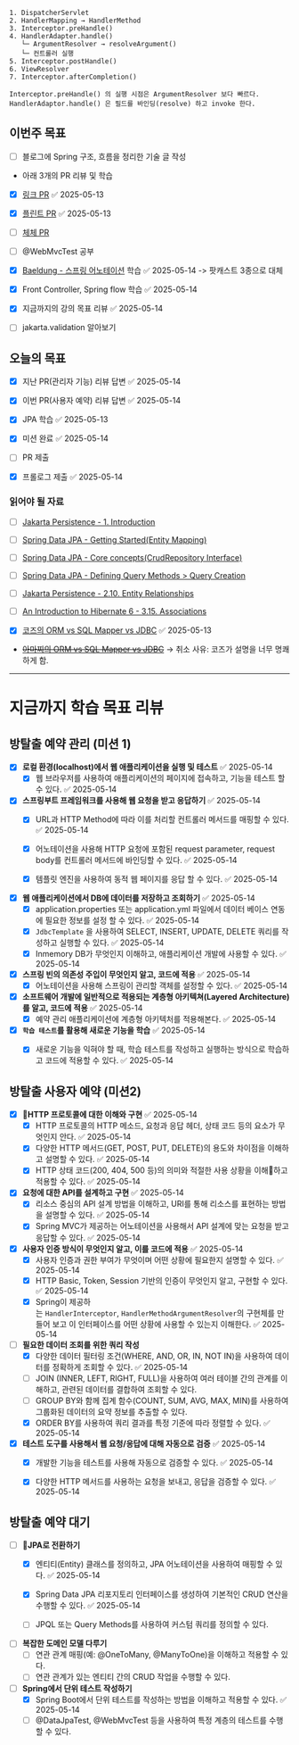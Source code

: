 ```
1. DispatcherServlet
2. HandlerMapping → HandlerMethod
3. Interceptor.preHandle()
4. HandlerAdapter.handle()
   └─ ArgumentResolver → resolveArgument()
   └─ 컨트롤러 실행
5. Interceptor.postHandle()
6. ViewResolver
7. Interceptor.afterCompletion()

Interceptor.preHandle() 의 실행 시점은 ArgumentResolver 보다 빠르다.
HandlerAdaptor.handle() 은 필드를 바인딩(resolve) 하고 invoke 한다.
```


## 이번주 목표
- [ ] 블로그에 Spring 구조, 흐름을 정리한 기술 글 작성

- 아래 3개의 PR 리뷰 및 학습
- [x] [링크 PR](https://github.com/woowacourse/spring-roomescape-member/pull/254) ✅ 2025-05-13
- [x] [플린트 PR](https://github.com/woowacourse/spring-roomescape-member/pull/255) ✅ 2025-05-13
- [ ] [체체 PR](https://github.com/woowacourse/spring-roomescape-member/pull/271)
- [ ] @WebMvcTest 공부
- [x] [Baeldung - 스프링 어노테이션](https://www.baeldung.com/spring-core-annotations) 학습 ✅ 2025-05-14 -> 팟캐스트 3종으로 대체
- [x] Front Controller, Spring flow 학습 ✅ 2025-05-14
- [x] 지금까지의 강의 목표 리뷰 ✅ 2025-05-14
- [ ] jakarta.validation 알아보기


## 오늘의 목표
- [x] 지난 PR(관리자 기능) 리뷰 답변 ✅ 2025-05-14
- [x] 이번 PR(사용자 예약) 리뷰 답변 ✅ 2025-05-14
- [x] JPA 학습 ✅ 2025-05-13
- [x] 미션 완료 ✅ 2025-05-14
- [ ] PR 제출
- [x] 프롤로그 제출 ✅ 2025-05-14


### 읽어야 될 자료
- [ ]  [Jakarta Persistence - 1. Introduction](https://jakarta.ee/specifications/persistence/3.2/jakarta-persistence-spec-3.2-m1#introduction)
- [ ] [Spring Data JPA - Getting Started(Entity Mapping)](https://docs.spring.io/spring-data/jpa/reference/jpa/getting-started.html)
- [ ] [Spring Data JPA - Core concepts(CrudRepository Interface)](https://docs.spring.io/spring-data/jpa/reference/repositories/core-concepts.html)
- [ ] [Spring Data JPA - Defining Query Methods > Query Creation](https://docs.spring.io/spring-data/jpa/reference/repositories/query-methods-details.html#repositories.query-methods.query-creation)
- [ ] [Jakarta Persistence - 2.10. Entity Relationships](https://jakarta.ee/specifications/persistence/3.2/jakarta-persistence-spec-3.2-m1#a516)
- [ ] [An Introduction to Hibernate 6 - 3.15. Associations](https://docs.jboss.org/hibernate/orm/6.4/introduction/html_single/Hibernate_Introduction.html#associations)

- [x] [코즈의 ORM vs SQL Mapper vs JDBC](https://youtu.be/mezbxKGu68Y) ✅ 2025-05-13
- ~~[아마찌의 ORM vs SQL Mapper vs JDBC](https://youtu.be/VTqqZSuSdOk)~~ -> 취소 사유: 코즈가 설명을 너무 명쾌하게 함.






---

# 지금까지 학습 목표 리뷰
## 방탈출 예약 관리 (미션 1)

- [x] **로컬 환경(localhost)에서 웹 애플리케이션을 실행 및 테스트** ✅ 2025-05-14
    - [x] 웹 브라우저를 사용하여 애플리케이션의 페이지에 접속하고, 기능을 테스트 할 수 있다. ✅ 2025-05-14
        
- [x] **스프링부트 프레임워크를 사용해 웹 요청을 받고 응답하기** ✅ 2025-05-14
    - [x] URL과 HTTP Method에 따라 이를 처리할 컨트롤러 메서드를 매핑할 수 있다. ✅ 2025-05-14
    - [x] 어노테이션을 사용해 HTTP 요청에 포함된 request parameter, request body를 컨트롤러 메서드에 바인딩할 수 있다. ✅ 2025-05-14
    - [x] 템플릿 엔진을 사용하여 동적 웹 페이지를 응답 할 수 있다. ✅ 2025-05-14

  

- [x] **웹 애플리케이션에서 DB에 데이터를 저장하고 조회하기** ✅ 2025-05-14
    - [x] application.properties 또는 application.yml 파일에서 데이터 베이스 연동에 필요한 정보를 설정 할 수 있다. ✅ 2025-05-14
    - [x] `JdbcTemplate` 을 사용하여 SELECT, INSERT, UPDATE, DELETE 쿼리를 작성하고 실행할 수 있다. ✅ 2025-05-14
    - [x] Inmemory DB가 무엇인지 이해하고, 애플리케이션 개발에 사용할 수 있다. ✅ 2025-05-14

- [x] **스프링 빈의 의존성 주입이 무엇인지 알고, 코드에 적용** ✅ 2025-05-14
    - [x] 어노테이션을 사용해 스프링이 관리할 객체를 설정할 수 있다. ✅ 2025-05-14
        
- [x] **소프트웨어 개발에 일반적으로 적용되는 계층형 아키텍쳐(Layered Architecture)를 알고, 코드에 적용** ✅ 2025-05-14
    - [x] 예약 관리 애플리케이션에 계층형 아키텍처를 적용해본다. ✅ 2025-05-14

- [x] **`학습 테스트`를 활용해 새로운 기능을 학습** ✅ 2025-05-14
    - [x] 새로운 기능을 익혀야 할 때, 학습 테스트를 작성하고 실행하는 방식으로 학습하고 코드에 적용할 수 있다. ✅ 2025-05-14



## 방탈출 사용자 예약 (미션2)

- [x] **HTTP 프로토콜에 대한 이해와 구현** ✅ 2025-05-14
    - [x] HTTP 프로토콜의 HTTP 메소드, 요청과 응답 헤더, 상태 코드 등의 요소가 무엇인지 안다. ✅ 2025-05-14
    - [x] 다양한 HTTP 메서드(GET, POST, PUT, DELETE)의 용도와 차이점을 이해하고 설명할 수 있다. ✅ 2025-05-14
    - [x] HTTP 상태 코드(200, 404, 500 등)의 의미와 적절한 사용 상황을 이해하고 적용할 수 있다. ✅ 2025-05-14
        
- [x] **요청에 대한 API를 설계하고 구현** ✅ 2025-05-14
    - [x] 리소스 중심의 API 설계 방법을 이해하고, URI를 통해 리소스를 표현하는 방법을 설명할 수 있다. ✅ 2025-05-14
    - [x] Spring MVC가 제공하는 어노테이션을 사용해서 API 설계에 맞는 요청을 받고 응답할 수 있다. ✅ 2025-05-14
        
- [x] **사용자 인증 방식이 무엇인지 알고, 이를 코드에 적용** ✅ 2025-05-14
    - [x] 사용자 인증과 권한 부여가 무엇이며 어떤 상황에 필요한지 설명할 수 있다. ✅ 2025-05-14
    - [x] HTTP Basic, Token, Session 기반의 인증이 무엇인지 알고, 구현할 수 있다. ✅ 2025-05-14
    - [x] Spring이 제공하는 `HandlerInterceptor`, `HandlerMethodArgumentResolver`의 구현체를 만들어 보고 이 인터페이스를 어떤 상황에 사용할 수 있는지 이해한다. ✅ 2025-05-14
        
- [ ] **필요한 데이터 조회를 위한 쿼리 작성**
    - [x] 다양한 데이터 필터링 조건(WHERE, AND, OR, IN, NOT IN)을 사용하여 데이터를 정확하게 조회할 수 있다. ✅ 2025-05-14
    - [ ] JOIN (INNER, LEFT, RIGHT, FULL)을 사용하여 여러 테이블 간의 관계를 이해하고, 관련된 데이터를 결합하여 조회할 수 있다.
    - [ ] GROUP BY와 함께 집계 함수(COUNT, SUM, AVG, MAX, MIN)를 사용하여 그룹화된 데이터의 요약 정보를 추출할 수 있다.
    - [x] ORDER BY를 사용하여 쿼리 결과를 특정 기준에 따라 정렬할 수 있다. ✅ 2025-05-14
        
- [x] **테스트 도구를 사용해서 웹 요청/응답에 대해 자동으로 검증** ✅ 2025-05-14
    - [x] 개발한 기능을 테스트를 사용해 자동으로 검증할 수 있다. ✅ 2025-05-14
    - [x] 다양한 HTTP 메서드를 사용하는 요청을 보내고, 응답을 검증할 수 있다. ✅ 2025-05-14



## 방탈출 예약 대기
- [ ] **JPA로 전환하기**
    - [x] 엔티티(Entity) 클래스를 정의하고, JPA 어노테이션을 사용하여 매핑할 수 있다. ✅ 2025-05-14
    - [x] Spring Data JPA 리포지토리 인터페이스를 생성하여 기본적인 CRUD 연산을 수행할 수 있다. ✅ 2025-05-14
    - [ ] JPQL 또는 Query Methods를 사용하여 커스텀 쿼리를 정의할 수 있다.  
          
        
- [ ] **복잡한 도메인 모델 다루기**
    - [ ] 연관 관계 매핑(예: @OneToMany, @ManyToOne)을 이해하고 적용할 수 있다.
    - [ ] 연관 관계가 있는 엔티티 간의 CRUD 작업을 수행할 수 있다.  
          
- [ ] **Spring에서 단위 테스트 작성하기**
    - [x] Spring Boot에서 단위 테스트를 작성하는 방법을 이해하고 적용할 수 있다. ✅ 2025-05-14
    - [ ] @DataJpaTest, @WebMvcTest 등을 사용하여 특정 계층의 테스트를 수행할 수 있다.